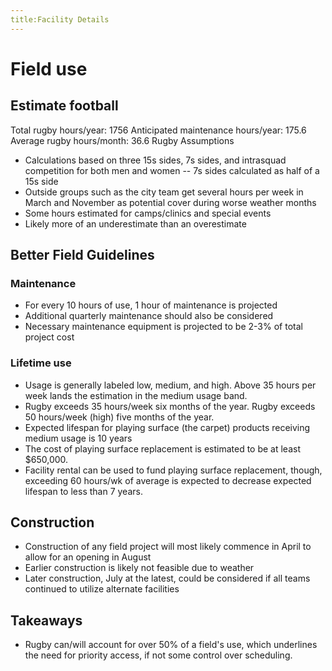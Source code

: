 ```yaml
---
title:Facility Details
---
```

# Field use
## Estimate football
Total rugby hours/year: 1756
Anticipated maintenance hours/year: 175.6
Average rugby hours/month: 36.6
Rugby Assumptions
- Calculations based on three 15s sides, 7s sides, and intrasquad competition for both men and women
-- 7s sides calculated as half of a 15s side
- Outside groups such as the city team get several hours per week in March and November as potential cover during worse weather months
- Some hours estimated for camps/clinics and special events
- Likely more of an underestimate than an overestimate

## Better Field Guidelines
### Maintenance
- For every 10 hours of use, 1 hour of maintenance is projected
- Additional quarterly maintenance should also be considered
- Necessary maintenance equipment is projected to be 2-3% of total project cost
### Lifetime use
- Usage is generally labeled low, medium, and high. Above 35 hours per week lands the estimation in the medium usage band. 
- Rugby exceeds 35 hours/week six months of the year. Rugby exceeds 50 hours/week (high) five months of the year. 
- Expected lifespan for playing surface (the carpet) products receiving medium usage is 10 years 
- The cost of playing surface replacement is estimated to be at least $650,000.
- Facility rental can be used to fund playing surface replacement, though, exceeding 60 hours/wk of average is expected to decrease expected lifespan to less than 7 years.

## Construction
- Construction of any field project will most likely commence in April to allow for an opening in August
- Earlier construction is likely not feasible due to weather
- Later construction, July at the latest, could be considered if all teams continued to utilize alternate facilities 

## Takeaways
- Rugby can/will account for over 50% of a field's use, which underlines the need for priority access, if not some control over scheduling.
